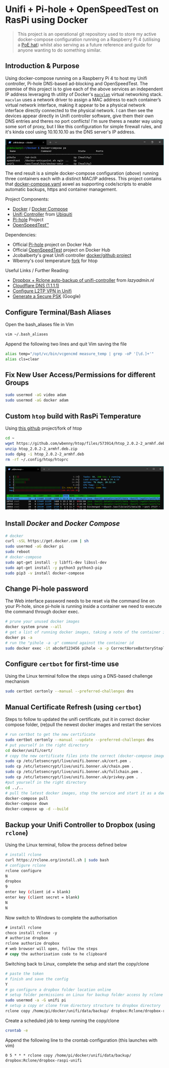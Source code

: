# Unifi + Pi-hole + OpenSpeedTest on RasPi using Docker

> This project is an operational git repository used to store my active docker-compose configuration running on a Raspberry Pi 4 (utilising a [PoE hat](https://www.raspberrypi.org/products/poe-hat/)) whilst also serving as a future reference and guide for anyone wanting to do something similar.

## Introduction & Purpose
Using docker-compose running on a Raspberry Pi 4 to host my Unifi controller, Pi-hole DNS-based ad-blocking and OpenSpeedTest. The premise of this project is to give each of the above services an independent IP address leveraging th utility of Docker's [```macvlan```](https://docs.docker.com/network/macvlan/) virtual networking stack. ```macvlan``` uses a network driver to assign a MAC address to each container’s virtual network interface, making it appear to be a physical network interface directly connected to the physical network. I can then see the devices appear directly in Unifi controller software, give them their own DNS entries and theres no port conflicts! I'm sure theres a neater way using some sort of proxy, but I like this configuration for simple firewall rules, and it's kinda cool using 10.10.10.10 as the DNS server's IP address.

![](.screenshots/docker-compose_ps.png)

The end result is a simple docker-compose configuration (_above_) running three containers each with a distinct MAC/IP address. This project contains that [docker-compose.yaml](docker-compose.yaml) aswel as supporting code/scripts to enable automatic backups, https and container management.

Project Components:
- [Docker](https://en.wikipedia.org/wiki/Docker_(software)) / [Docker Compose](https://docs.docker.com/compose/)
- [Unifi Controller](https://www.ui.com/download-software/) from [Ubiquiti](https://www.ui.com/)
- [Pi-hole](https://pi-hole.net/) Project
- [OpenSpeedTest™](http://openspeedtest.com/)

Dependencies:
- Official [Pi-hole](https://hub.docker.com/u/pihole/) project on Docker Hub
- Official [OpenSpeedTest](https://hub.docker.com/u/openspeedtest#!) project on Docker Hub
- Jcobalberty's great Unifi controller [docker/github project](https://github.com/jacobalberty/unifi-docker)
- Wbenny's cool temperature [fork](https://github.com/wbenny/htop#quick-installation-rpi) for htop

Useful Links / Further Reading:
- [Dropbox + Rclone auto-backup of unifi-controller](https://lazyadmin.nl/home-network/backup-unifi-controller-to-cloud/?unapproved=2920&moderation-hash=877022b0e9d44011245705e6e37a472f#comment-2920) from _lazyadmin.nl_
- [Cloudflare DNS (1.1.1.1)](https://blog.cloudflare.com/announcing-1111/)
- [Configure L2TP VPN in Unifi](https://vninja.net/2019/04/10/ubiquiti-usg-remote-user-vpn-using-l2tp/)
- [Generate a Secure PSK](https://cloud.google.com/network-connectivity/docs/vpn/how-to/generating-pre-shared-key) (Google)

## Configure Terminal/Bash Aliases
Open the bash_aliases file in Vim
```bash
vim ~/.bash_aliases
```
Append the following two lines and quit Vim saving the file
```bash
alias temp="/opt/vc/bin/vcgencmd measure_temp | grep -oP '[\d.]+'"
alias cls=clear
```
## Fix New User Access/Permissions for different Groups
```sh
sudo usermod -aG video adam
sudo usermod -aG docker adam
```

## Custom ```htop``` build with RasPi Temperature
Using [this github](https://github.com/wbenny/htop) project/fork of htop
```bash
cd ~
wget https://github.com/wbenny/htop/files/573914/htop_2.0.2-2_armhf.deb.zip
unzip htop_2.0.2-2_armhf.deb.zip
sudo dpkg -i htop_2.0.2-2_armhf.deb
rm -rf ~/.config/htop/htoprc
```
![](.screenshots/htop-temp.png)

## Install _Docker_ and _Docker Compose_
```bash
# docker
curl -sSL https://get.docker.com | sh
sudo usermod -aG docker pi
sudo reboot
# docker-compose
sudo apt-get install -y libffi-dev libssl-dev
sudo apt-get install -y python3 python3-pip
sudo pip3 -v install docker-compose
```

## Change Pi-hole password
The Web interface password needs to be reset via the command line on your Pi-hole, since pi-hole is running inside a container we need to execute the command through docker exec.
```bash
# prune your unused docker images
docker system prune --all
# get a list of running docker images, taking a note of the container id for pihole
docker ps -a
# run the "pihole -a -p" command against the container id
sudo docker exec -it abcdef123456 pihole -a -p CorrectHorseBatteryStaple
```

## Configure ```certbot``` for first-time use
Using the Linux terminal follow the steps using a DNS-based challenge mechanism
```bash
sudo certbot certonly --manual --preferred-challenges dns
```

## Manual Certificate Refresh (using ```certbot```)
Steps to follow to updated the unifi certificate, put it in correct docker compose folder, (re)pull the newest docker images and restart the services
```bash
# run certbot to get the new certificate
sudo certbot certonly --manual --update --preferred-challenges dns
# put yourself in the right directory
cd docker/unifi/cert/
# copy the new certificate files into the correct (docker-compose image) folder
sudo cp /etc/letsencrypt/live/unifi.bonner.uk/cert.pem .
sudo cp /etc/letsencrypt/live/unifi.bonner.uk/chain.pem .
sudo cp /etc/letsencrypt/live/unifi.bonner.uk/fullchain.pem .
sudo cp /etc/letsencrypt/live/unifi.bonner.uk/privkey.pem .
#put yourself in the right directory
cd ../..
# pull the latest docker images, stop the service and start it as a daemon
docker-compose pull
docker-compose down
docker-compose up -d --build
```

## Backup your Unifi Controller to Dropbox (using ```rclone```)
Using the Linux terminal, follow the process defined below
```bash
# install rclone
curl https://rclone.org/install.sh | sudo bash
# configure rclone
rclone configure
N
dropbox
9
enter key (client id = blank)
enter key (client secret = blank)
N
N
```
Now switch to Windows to complete the authorisation
```ps
# install rclone
choco install rclone -y
# authorise dropbox
rclone authorize dropbox
# web browser will open, follow the steps
# copy the authorisation code to he clipboard
```
Switching back to Linux, complete the setup and start the copy/clone
```bash
# paste the token
# finish and save the config
Y
# go configure a dropbox folder location online
# setup folder permissions on Linux for backup folder access by rclone
sudo usermod -a -G unifi pi
# setup a copy or clone from directory structure to dropbox directory
rclone copy /home/pi/docker/unifi/data/backup/ dropbox:Rclone/dropbox-raspi-unifi
```
Create a scheduled job to keep running the copy/clone
```bash
crontab -e
```
Append the following line to the crontab configuration (this launches with vim)
```cron
0 5 * * * rclone copy /home/pi/docker/unifi/data/backup/ dropbox:Rclone/dropbox-raspi-unifi
```
